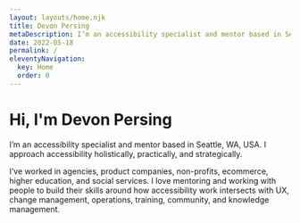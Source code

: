 ```yaml
---
layout: layouts/home.njk
title: Devon Persing
metaDescription: I’m an accessibility specialist and mentor based in Seattle, WA, USA.
date: 2022-05-18
permalink: /
eleventyNavigation:
  key: Home
  order: 0
---
```

# Hi, I'm Devon Persing

I’m an accessibility specialist and mentor based in Seattle, WA, USA. I approach accessibility holistically, practically, and strategically.

I’ve worked in agencies, product companies, non-profits, ecommerce, higher education, and social services. I love mentoring and working with people to build their skills around how accessibility work intersects with UX, change management, operations, training, community, and knowledge management.